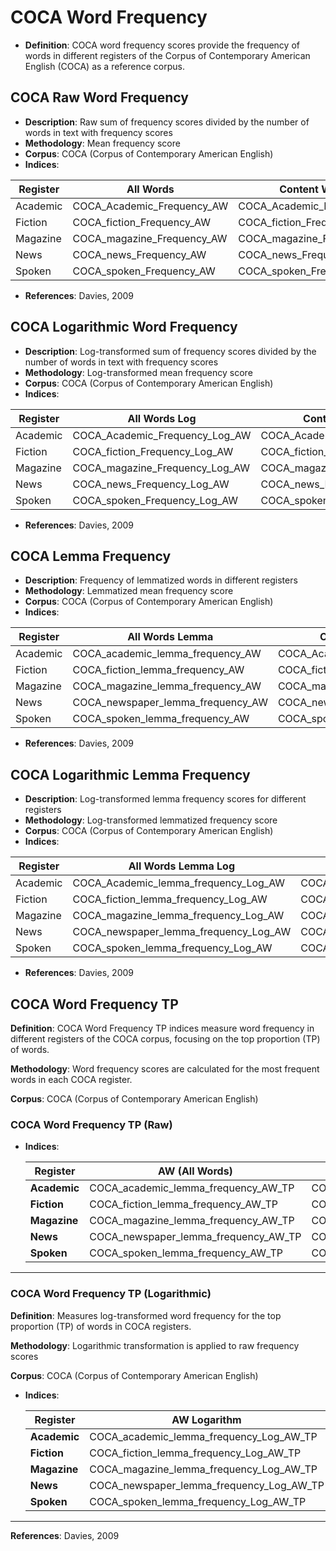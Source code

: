 # COCA Word Frequency

- **Definition**: COCA word frequency scores provide the frequency of words in different registers of the Corpus of Contemporary American English (COCA) as a reference corpus.

## COCA Raw Word Frequency

- **Description**: Raw sum of frequency scores divided by the number of words in text with frequency scores
- **Methodology**: Mean frequency score
- **Corpus**: COCA (Corpus of Contemporary American English)
- **Indices**:

| Register    | All Words                           | Content Words                      | Function Words                      |
|------------|---------------------------------|---------------------------------|----------------------------------|
| Academic   | COCA_Academic_Frequency_AW     | COCA_Academic_Frequency_CW     | COCA_Academic_Frequency_FW     |
| Fiction    | COCA_fiction_Frequency_AW      | COCA_fiction_Frequency_CW      | COCA_fiction_Frequency_FW      |
| Magazine   | COCA_magazine_Frequency_AW     | COCA_magazine_Frequency_CW     | COCA_magazine_Frequency_FW     |
| News       | COCA_news_Frequency_AW         | COCA_news_Frequency_CW         | COCA_news_Frequency_FW         |
| Spoken     | COCA_spoken_Frequency_AW       | COCA_spoken_Frequency_CW       | COCA_spoken_Frequency_FW       |

- **References**: Davies, 2009

## COCA Logarithmic Word Frequency

- **Description**: Log-transformed sum of frequency scores divided by the number of words in text with frequency scores
- **Methodology**: Log-transformed mean frequency score
- **Corpus**: COCA (Corpus of Contemporary American English)
- **Indices**:

| Register    | All Words Log                     | Content Words Log                 | Function Words Log                 |
|------------|--------------------------------|--------------------------------|--------------------------------|
| Academic   | COCA_Academic_Frequency_Log_AW | COCA_Academic_Frequency_Log_CW | COCA_Academic_Frequency_Log_FW |
| Fiction    | COCA_fiction_Frequency_Log_AW  | COCA_fiction_Frequency_Log_CW  | COCA_fiction_Frequency_Log_FW  |
| Magazine   | COCA_magazine_Frequency_Log_AW | COCA_magazine_Frequency_Log_CW | COCA_magazine_Frequency_Log_FW |
| News       | COCA_news_Frequency_Log_AW     | COCA_news_Frequency_Log_CW     | COCA_news_Frequency_Log_FW     |
| Spoken     | COCA_spoken_Frequency_Log_AW   | COCA_spoken_Frequency_Log_CW   | COCA_spoken_Frequency_Log_FW   |

- **References**: Davies, 2009

## COCA Lemma Frequency

- **Description**: Frequency of lemmatized words in different registers
- **Methodology**: Lemmatized mean frequency score
- **Corpus**: COCA (Corpus of Contemporary American English)
- **Indices**:

| Register    | All Words Lemma                   | Content Words Lemma                | Function Words Lemma                |
|------------|--------------------------------|--------------------------------|--------------------------------|
| Academic   | COCA_academic_lemma_frequency_AW   | COCA_Academic_lemma_frequency_CW    | COCA_Academic_lemma_frequency_FW    |
| Fiction    | COCA_fiction_lemma_frequency_AW     | COCA_fiction_lemma_frequency_CW     | COCA_fiction_Lemma_Freq_FW     |
| Magazine   | COCA_magazine_lemma_frequency_AW    | COCA_magazine_lemma_frequency_CW    | COCA_magazine_lemma_frequency_FW    |
| News       | COCA_newspaper_lemma_frequency_AW        | COCA_newspaper_lemma_frequency_CW        | COCA_newspaper_lemma_frequency_FW        |
| Spoken     | COCA_spoken_lemma_frequency_AW      | COCA_spoken_lemma_frequency_CW      | COCA_spoken_lemma_frequency_FW      |

- **References**: Davies, 2009

## COCA Logarithmic Lemma Frequency

- **Description**: Log-transformed lemma frequency scores for different registers
- **Methodology**: Log-transformed lemmatized frequency score
- **Corpus**: COCA (Corpus of Contemporary American English)
- **Indices**:

| Register    | All Words Lemma Log               | Content Words Lemma Log            | Function Words Lemma Log            |
|------------|--------------------------------|--------------------------------|--------------------------------|
| Academic   | COCA_Academic_lemma_frequency_Log_AW | COCA_Academic_lemma_frequency_Log_CW | COCA_Academic_lemma_frequency_Log_FW |
| Fiction    | COCA_fiction_lemma_frequency_Log_AW  | COCA_fiction_lemma_frequency_Log_CW  | COCA_fiction_lemma_frequency_Log_FW  |
| Magazine   | COCA_magazine_lemma_frequency_Log_AW | COCA_magazine_lemma_frequency_Log_CW | COCA_magazine_lemma_frequency_Log_FW |
| News       | COCA_newspaper_lemma_frequency_Log_AW     | COCA_nnewspaper_lemma_frequency_Log_CW     | COCA_newspaper_lemma_frequency_Log_FW     |
| Spoken     | COCA_spoken_lemma_frequency_Log_AW   | COCA_spoken_lemma_frequency_Log_CW   | COCA_spoken_lemma_frequency_Log_FW   |

- **References**: Davies, 2009



## COCA Word Frequency TP

**Definition**: COCA Word Frequency TP indices measure word frequency in different registers of the COCA corpus, focusing on the top proportion (TP) of words.

**Methodology**: Word frequency scores are calculated for the most frequent words in each COCA register.

**Corpus**: COCA (Corpus of Contemporary American English)

### COCA Word Frequency TP (Raw)
- **Indices**:

  | Register   | AW (All Words) | CW (Content Words) | FW (Function Words) |
  |------------|-------------------------------|-------------------------------|-------------------------------|
  | **Academic**  | COCA_academic_lemma_frequency_AW_TP | COCA_academic_lemma_frequency_CW_TP | COCA_academic_lemma_frequency_FW_TP |
  | **Fiction**   | COCA_fiction_lemma_frequency_AW_TP | COCA_fiction_lemma_frequency_CW_TP | COCA_fiction_lemma_frequency_FW_TP |
  | **Magazine**  | COCA_magazine_lemma_frequency_AW_TP | COCA_magazine_lemma_frequency_CW_TP | COCA_magazine_lemma_frequency_FW_TP |
  | **News**      | COCA_newspaper_lemma_frequency_AW_TP | COCA_newspaper_lemma_frequency_CW_TP | COCA_newspaper_lemma_frequency_FW_TP |
  | **Spoken**    | COCA_spoken_lemma_frequency_AW_TP | COCA_spoken_lemma_frequency_CW_TP | COCA_spoken_lemma_frequency_FW_TP |

---

### COCA Word Frequency TP (Logarithmic)

**Definition**: Measures log-transformed word frequency for the top proportion (TP) of words in COCA registers.

**Methodology**: Logarithmic transformation is applied to raw frequency scores

**Corpus**: COCA (Corpus of Contemporary American English)

- **Indices**:

  | Register   | AW Logarithm | CW Logarithm | FW Logarithm |
  |------------|-------------------------------|-------------------------------|-------------------------------|
  | **Academic**  | COCA_academic_lemma_frequency_Log_AW_TP | COCA_academic_lemma_frequency_Log_CW_TP | COCA_academic_lemma_frequency_Log_FW_TP |
  | **Fiction**   | COCA_fiction_lemma_frequency_Log_AW_TP | COCA_fiction_lemma_frequency_Log_CW_TP | COCA_fiction_lemma_frequency_Log_FW_TP |
  | **Magazine**  | COCA_magazine_lemma_frequency_Log_AW_TP | COCA_magazine_lemma_frequency_Log_CW_TP | COCA_magazine_lemma_frequency_Log_FW_TP |
  | **News**      | COCA_newspaper_lemma_frequency_Log_AW_TP | COCA_newspaper_lemma_frequency_Log_CW_TP | COCA_newspaper_lemma_frequency_Log_FW_TP |
  | **Spoken**    | COCA_spoken_lemma_frequency_Log_AW_TP | COCA_spoken_lemma_frequency_Log_CW_TP | COCA_spoken_lemma_frequency_Log_FW_TP |

---

**References**: Davies, 2009



